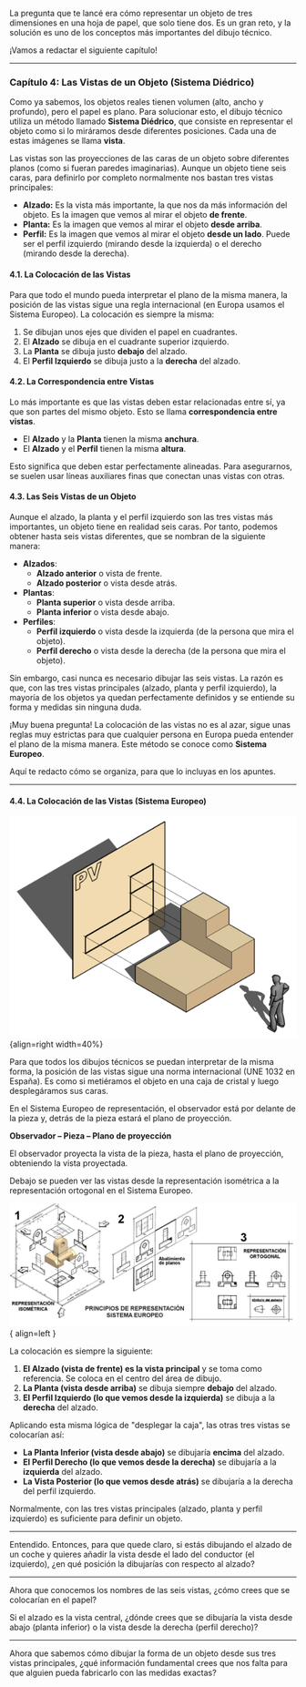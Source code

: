 
La pregunta que te lancé era cómo representar un objeto de tres dimensiones en una hoja de papel, que solo tiene dos. Es un gran reto, y la solución es uno de los conceptos más importantes del dibujo técnico.

¡Vamos a redactar el siguiente capítulo!

***

### **Capítulo 4: Las Vistas de un Objeto (Sistema Diédrico)**

Como ya sabemos, los objetos reales tienen volumen (alto, ancho y profundo), pero el papel es plano. Para solucionar esto, el dibujo técnico utiliza un método llamado **Sistema Diédrico**, que consiste en representar el objeto como si lo miráramos desde diferentes posiciones. Cada una de estas imágenes se llama **vista**.

Las vistas son las proyecciones de las caras de un objeto sobre diferentes planos (como si fueran paredes imaginarias). Aunque un objeto tiene seis caras, para definirlo por completo normalmente nos bastan tres vistas principales:

*   **Alzado:** Es la vista más importante, la que nos da más información del objeto. Es la imagen que vemos al mirar el objeto **de frente**.
*   **Planta:** Es la imagen que vemos al mirar el objeto **desde arriba**.
*   **Perfil:** Es la imagen que vemos al mirar el objeto **desde un lado**. Puede ser el perfil izquierdo (mirando desde la izquierda) o el derecho (mirando desde la derecha).

#### **4.1. La Colocación de las Vistas**

Para que todo el mundo pueda interpretar el plano de la misma manera, la posición de las vistas sigue una regla internacional (en Europa usamos el Sistema Europeo). La colocación es siempre la misma:

1.  Se dibujan unos ejes que dividen el papel en cuadrantes.
2.  El **Alzado** se dibuja en el cuadrante superior izquierdo.
3.  La **Planta** se dibuja justo **debajo** del alzado.
4.  El **Perfil Izquierdo** se dibuja justo a la **derecha** del alzado.

#### **4.2. La Correspondencia entre Vistas**

Lo más importante es que las vistas deben estar relacionadas entre sí, ya que son partes del mismo objeto. Esto se llama **correspondencia entre vistas**.

*   El **Alzado** y la **Planta** tienen la misma **anchura**.
*   El **Alzado** y el **Perfil** tienen la misma **altura**.

Esto significa que deben estar perfectamente alineadas. Para asegurarnos, se suelen usar líneas auxiliares finas que conectan unas vistas con otras.

#### **4.3. Las Seis Vistas de un Objeto**

Aunque el alzado, la planta y el perfil izquierdo son las tres vistas más importantes, un objeto tiene en realidad seis caras. Por tanto, podemos obtener hasta seis vistas diferentes, que se nombran de la siguiente manera:

*  **Alzados**:
   *   **Alzado anterior** o vista de frente.
   *   **Alzado posterior** o vista desde atrás.
*   **Plantas**:   
    *   **Planta superior** o vista desde arriba.
    *   **Planta inferior** o vista desde abajo.
*   **Perfiles**:
    *   **Perfil izquierdo** o vista desde la izquierda (de la persona que mira el objeto).
    *   **Perfil derecho** o vista desde la derecha (de la persona que mira el objeto).

Sin embargo, casi nunca es necesario dibujar las seis vistas. La razón es que, con las tres vistas principales (alzado, planta y perfil izquierdo), la mayoría de los objetos ya quedan perfectamente definidos y se entiende su forma y medidas sin ninguna duda.

¡Muy buena pregunta! La colocación de las vistas no es al azar, sigue unas reglas muy estrictas para que cualquier persona en Europa pueda entender el plano de la misma manera. Este método se conoce como **Sistema Europeo**.

Aquí te redacto cómo se organiza, para que lo incluyas en los apuntes.

***

#### **4.4. La Colocación de las Vistas (Sistema Europeo)**

![vistas](./media/dibujo/pieza-102-sistema-europeo-3.webp){align=right width=40%}

Para que todos los dibujos técnicos se puedan interpretar de la misma forma, la posición de las vistas sigue una norma internacional (UNE 1032 en España). Es como si metiéramos el objeto en una caja de cristal y luego desplegáramos sus caras.

En el Sistema Europeo de representación, el observador está por delante de la pieza y, detrás de la pieza estará el plano de proyección.

**Observador – Pieza – Plano de proyección**

El observador proyecta la vista de la pieza, hasta el plano de proyección, obteniendo la vista proyectada.

Debajo se pueden ver las vistas desde la representación isométrica a la representación ortogonal en el Sistema Europeo.

![vistas](./media/dibujo/vistas1.jpg){ align=left }

La colocación es siempre la siguiente:

1.  **El Alzado (vista de frente) es la vista principal** y se toma como referencia. Se coloca en el centro del área de dibujo.
2.  **La Planta (vista desde arriba)** se dibuja siempre **debajo** del alzado.
3.  **El Perfil Izquierdo (lo que vemos desde la izquierda)** se dibuja a la **derecha** del alzado.

Aplicando esta misma lógica de "desplegar la caja", las otras tres vistas se colocarían así:

*   **La Planta Inferior (vista desde abajo)** se dibujaría **encima** del alzado.
*   **El Perfil Derecho (lo que vemos desde la derecha)** se dibujaría a la **izquierda** del alzado.
*   **La Vista Posterior (lo que vemos desde atrás)** se dibujaría a la derecha del perfil izquierdo.

Normalmente, con las tres vistas principales (alzado, planta y perfil izquierdo) es suficiente para definir un objeto.

***

Entendido. Entonces, para que quede claro, si estás dibujando el alzado de un coche y quieres añadir la vista desde el lado del conductor (el izquierdo), ¿en qué posición la dibujarías con respecto al alzado?

***

Ahora que conocemos los nombres de las seis vistas, ¿cómo crees que se colocarían en el papel?

Si el alzado es la vista central, ¿dónde crees que se dibujaría la vista desde abajo (planta inferior) o la vista desde la derecha (perfil derecho)?





***

Ahora que sabemos cómo dibujar la forma de un objeto desde sus tres vistas principales, ¿qué información fundamental crees que nos falta para que alguien pueda fabricarlo con las medidas exactas?